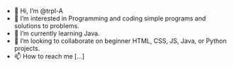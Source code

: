 - 👋 Hi, I’m @trpl-A
- 👀 I’m interested in Programming and coding simple programs and solutions to problems. 
- 🌱 I’m currently learning Java. 
- 💞️ I’m looking to collaborate on beginner HTML, CSS, JS, Java, or Python projects. 
- 📫 How to reach me [...]

<!---
trpl-A/trpl-A is a ✨ special ✨ repository because its `README.md` (this file) appears on your GitHub profile.
You can click the Preview link to take a look at your changes.
--->
